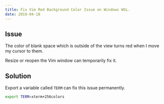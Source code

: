 ```yaml
---
title: Fix Vim Red Background Color Issue on Windows WSL.
date: 2019-04-18
---
```


## Issue

The color of blank space which is outside of the view turns red when I move my cursor to them.

Resize or reopen the Vim window can temporarily fix it.

## Solution

Export a variable called `TERM` can fix this issue permanently.

```bash
export TERM=xterm+256colors
```

